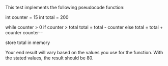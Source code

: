 This test implements the following pseudocode function:

int counter = 15
int total = 200

while counter > 0
	if counter > total
	  total = total - counter
	else
	  total = total + counter
	counter--

store total in memory

Your end result will vary based on the values you use for the function. With the stated values, the result should be 80.